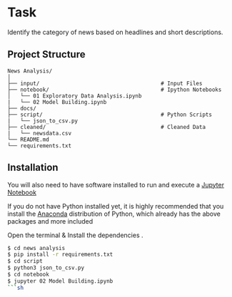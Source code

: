 # Task 
Identify the category of news based on headlines and short descriptions.

## Project Structure 

```
News Analysis/
│
├── input/                                      # Input Files 
├── notebook/                                   # Ipython Notebooks
│   └── 01 Exploratory Data Analysis.ipynb
|   └── 02 Model Building.ipynb
├── docs/                                                 
├── script/                                     # Python Scripts
|   └── json_to_csv.py
├── cleaned/                                    # Cleaned Data
|   └── newsdata.csv
└── README.md
└── requirements.txt
```

## Installation

You will also need to have software installed to run and execute a [Jupyter Notebook](http://ipython.org/notebook.html)

If you do not have Python installed yet, it is highly recommended that you install the [Anaconda](http://continuum.io/downloads) distribution of Python, which already has the above packages and more included

Open the terminal & Install the dependencies .

```sh
$ cd news analysis
$ pip install -r requirements.txt
$ cd script
$ python3 json_to_csv.py
$ cd notebook
$ jupyter 02 Model Building.ipynb
```sh
